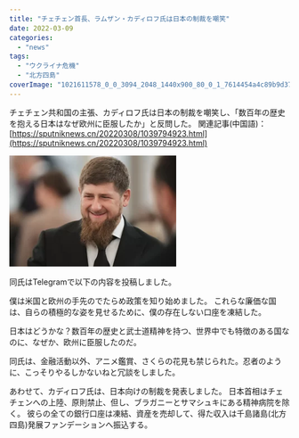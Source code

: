 ```yaml
---
title: "チェチェン首長、ラムザン・カディロフ氏は日本の制裁を嘲笑"
date: 2022-03-09
categories: 
  - "news"
tags: 
  - "ウクライナ危機"
  - "北方四島"
coverImage: "1021611578_0_0_3094_2048_1440x900_80_0_1_7614454a4c89b9d372dd3fc921bd7eb0.jpg.webp"
---
```


チェチェン共和国の主張、カディロフ氏は日本の制裁を嘲笑し、「数百年の歴史を抱える日本はなぜ欧州に臣服したか」と反問した。 関連記事(中国語)：[https://sputniknews.cn/20220308/1039794923.html](https://sputniknews.cn/20220308/1039794923.html)

![](images/1021611578_0_0_3094_2048_1440x900_80_0_1_7614454a4c89b9d372dd3fc921bd7eb0.jpg-300x199.webp)

同氏はTelegramで以下の内容を投稿しました。

僕は米国と欧州の手先のでたらめ政策を知り始めました。 これらな廉価な国は、自らの積極的な姿を見せるために、僕の存在しない口座を凍結した。

日本はどうかな？数百年の歴史と武士道精神を持つ、世界中でも特徴のある国なのに、なぜか、欧州に臣服したのだ。

同氏は、金融活動以外、アニメ鑑賞、さくらの花見も禁じられた。忍者のように、こっそりやるしかないねと冗談をしました。

あわせて、カディロフ氏は、日本向けの制裁を発表しました。 日本首相はチェチェンへの上陸、原則禁止、但し、ブラガニーとサマシュキにある精神病院を除く。 彼らの全ての銀行口座は凍結、資産を売却して、得た収入は千島諸島(北方四島)発展ファンデーションへ振込する。
